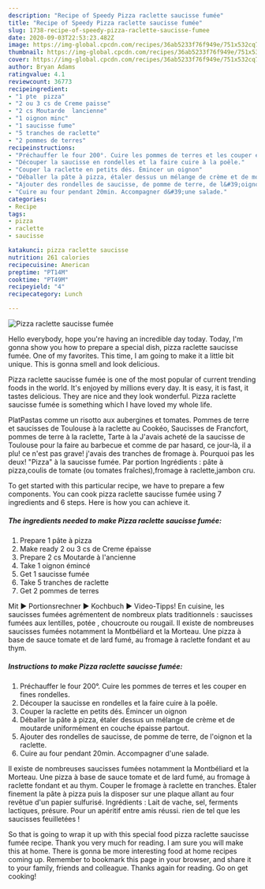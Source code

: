 ```yaml
---
description: "Recipe of Speedy Pizza raclette saucisse fumée"
title: "Recipe of Speedy Pizza raclette saucisse fumée"
slug: 1738-recipe-of-speedy-pizza-raclette-saucisse-fumee
date: 2020-09-03T22:53:23.482Z
image: https://img-global.cpcdn.com/recipes/36ab5233f76f949e/751x532cq70/pizza-raclette-saucisse-fumee-photo-principale-de-la-recette.jpg
thumbnail: https://img-global.cpcdn.com/recipes/36ab5233f76f949e/751x532cq70/pizza-raclette-saucisse-fumee-photo-principale-de-la-recette.jpg
cover: https://img-global.cpcdn.com/recipes/36ab5233f76f949e/751x532cq70/pizza-raclette-saucisse-fumee-photo-principale-de-la-recette.jpg
author: Bryan Adams
ratingvalue: 4.1
reviewcount: 36773
recipeingredient:
- "1 pte  pizza"
- "2 ou 3 cs de Creme paisse"
- "2 cs Moutarde  lancienne"
- "1 oignon minc"
- "1 saucisse fume"
- "5 tranches de raclette"
- "2 pommes de terres"
recipeinstructions:
- "Préchauffer le four 200°. Cuire les pommes de terres et les couper en fines rondelles."
- "Découper la saucisse en rondelles et la faire cuire à la poêle."
- "Couper la raclette en petits dés. Émincer un oignon"
- "Déballer la pâte à pizza, étaler dessus un mélange de crème et de moutarde uniformément en couche épaisse partout."
- "Ajouter des rondelles de saucisse, de pomme de terre, de l&#39;oignon et la raclette."
- "Cuire au four pendant 20min. Accompagner d&#39;une salade."
categories:
- Recipe
tags:
- pizza
- raclette
- saucisse

katakunci: pizza raclette saucisse 
nutrition: 261 calories
recipecuisine: American
preptime: "PT14M"
cooktime: "PT49M"
recipeyield: "4"
recipecategory: Lunch

---
```



![Pizza raclette saucisse fumée](https://img-global.cpcdn.com/recipes/36ab5233f76f949e/751x532cq70/pizza-raclette-saucisse-fumee-photo-principale-de-la-recette.jpg)

Hello everybody, hope you're having an incredible day today. Today, I'm gonna show you how to prepare a special dish, pizza raclette saucisse fumée. One of my favorites. This time, I am going to make it a little bit unique. This is gonna smell and look delicious.

Pizza raclette saucisse fumée is one of the most popular of current trending foods in the world. It's enjoyed by millions every day. It is easy, it is fast, it tastes delicious. They are nice and they look wonderful. Pizza raclette saucisse fumée is something which I have loved my whole life.

PlatPastas comme un risotto aux aubergines et tomates. Pommes de terre et saucisses de Toulouse à la raclette au Cookéo, Saucisses de Francfort, pommes de terre à la raclette, Tarte à la J&#39;avais acheté de la saucisse de Toulouse pour la faire au barbecue et comme de par hasard, ce jour-là, il a plu! ce n&#39;est pas grave! j&#39;avais des tranches de fromage à. Pourquoi pas les deux! &#34;Pizza&#34; à la saucisse fumée. Par portion Ingrédients : pâte à pizza,coulis de tomate (ou tomates fraîches),fromage à raclette,jambon cru.


To get started with this particular recipe, we have to prepare a few components. You can cook pizza raclette saucisse fumée using 7 ingredients and 6 steps. Here is how you can achieve it.

<!--inarticleads1-->

##### The ingredients needed to make Pizza raclette saucisse fumée:

1. Prepare 1 pâte à pizza
1. Make ready 2 ou 3 cs de Creme épaisse
1. Prepare 2 cs Moutarde à l&#39;ancienne
1. Take 1 oignon émincé
1. Get 1 saucisse fumée
1. Take 5 tranches de raclette
1. Get 2 pommes de terres


Mit ► Portionsrechner ► Kochbuch ► Video-Tipps! En cuisine, les saucisses fumées agrémentent de nombreux plats traditionnels : saucisses fumées aux lentilles, potée , choucroute ou rougail. Il existe de nombreuses saucisses fumées notamment la Montbéliard et la Morteau. Une pizza à base de sauce tomate et de lard fumé, au fromage à raclette fondant et au thym. 

<!--inarticleads2-->

##### Instructions to make Pizza raclette saucisse fumée:

1. Préchauffer le four 200°. Cuire les pommes de terres et les couper en fines rondelles.
1. Découper la saucisse en rondelles et la faire cuire à la poêle.
1. Couper la raclette en petits dés. Émincer un oignon
1. Déballer la pâte à pizza, étaler dessus un mélange de crème et de moutarde uniformément en couche épaisse partout.
1. Ajouter des rondelles de saucisse, de pomme de terre, de l&#39;oignon et la raclette.
1. Cuire au four pendant 20min. Accompagner d&#39;une salade.


Il existe de nombreuses saucisses fumées notamment la Montbéliard et la Morteau. Une pizza à base de sauce tomate et de lard fumé, au fromage à raclette fondant et au thym. Couper le fromage à raclette en tranches. Étaler finement la pâte à pizza puis la disposer sur une plaque allant au four revêtue d&#39;un papier sulfurisé. Ingrédients : Lait de vache, sel, ferments lactiques, présure. Pour un apéritif entre amis réussi. rien de tel que les saucisses feuilletées ! 

So that is going to wrap it up with this special food pizza raclette saucisse fumée recipe. Thank you very much for reading. I am sure you will make this at home. There is gonna be more interesting food at home recipes coming up. Remember to bookmark this page in your browser, and share it to your family, friends and colleague. Thanks again for reading. Go on get cooking!
